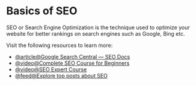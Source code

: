 # Basics of SEO

SEO or Search Engine Optimization is the technique used to optimize your website for better rankings on search engines such as Google, Bing etc.

Visit the following resources to learn more:

- [@article@Google Search Central — SEO Docs](https://developers.google.com/search/docs)
- [@video@Complete SEO Course for Beginners](https://www.youtube.com/watch?v=xsVTqzratPs)
- [@video@SEO Expert Course](https://www.youtube.com/watch?v=SnxeXZpZkI0)
- [@feed@Explore top posts about SEO](https://app.daily.dev/tags/seo?ref=roadmapsh)
